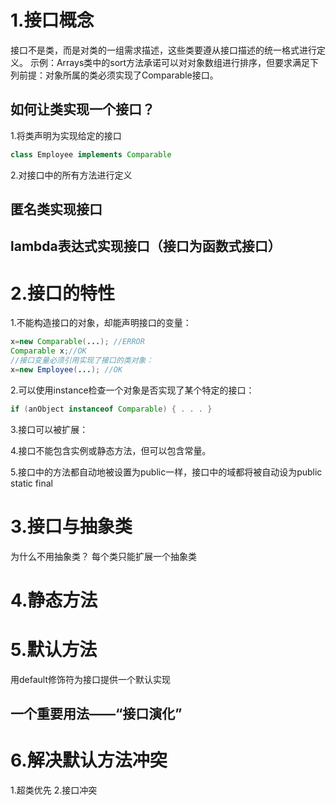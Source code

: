 # 1.接口概念
接口不是类，而是对类的一组需求描述，这些类要遵从接口描述的统一格式进行定义。
示例：Arrays类中的sort方法承诺可以对对象数组进行排序，但要求满足下列前提：对象所属的类必须实现了Comparable接口。

## 如何让类实现一个接口？
1.将类声明为实现给定的接口
```java
class Employee implements Comparable
```

2.对接口中的所有方法进行定义


## 匿名类实现接口

## lambda表达式实现接口（接口为函数式接口）


# 2.接口的特性
1.不能构造接口的对象，却能声明接口的变量：
```java
x=new Comparable(...); //ERROR
Comparable x;//OK
//接口变量必须引用实现了接口的类对象：
x=new Employee(...); //OK
```

2.可以使用instance检查一个对象是否实现了某个特定的接口：
```java
if (anObject instanceof Comparable) { . . . }
```

3.接口可以被扩展：


4.接口不能包含实例或静态方法，但可以包含常量。


5.接口中的方法都自动地被设置为public一样，接口中的域都将被自动设为public static final


# 3.接口与抽象类
为什么不用抽象类？
每个类只能扩展一个抽象类

# 4.静态方法



# 5.默认方法
用default修饰符为接口提供一个默认实现

## 一个重要用法——“接口演化”


# 6.解决默认方法冲突
1.超类优先
2.接口冲突


